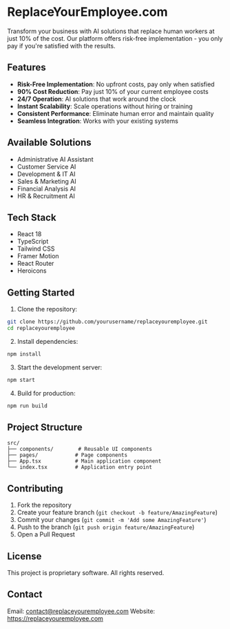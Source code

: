 # ReplaceYourEmployee.com

Transform your business with AI solutions that replace human workers at just 10% of the cost. Our platform offers risk-free implementation - you only pay if you're satisfied with the results.

## Features

- **Risk-Free Implementation**: No upfront costs, pay only when satisfied
- **90% Cost Reduction**: Pay just 10% of your current employee costs
- **24/7 Operation**: AI solutions that work around the clock
- **Instant Scalability**: Scale operations without hiring or training
- **Consistent Performance**: Eliminate human error and maintain quality
- **Seamless Integration**: Works with your existing systems

## Available Solutions

- Administrative AI Assistant
- Customer Service AI
- Development & IT AI
- Sales & Marketing AI
- Financial Analysis AI
- HR & Recruitment AI

## Tech Stack

- React 18
- TypeScript
- Tailwind CSS
- Framer Motion
- React Router
- Heroicons

## Getting Started

1. Clone the repository:
```bash
git clone https://github.com/yourusername/replaceyouremployee.git
cd replaceyouremployee
```

2. Install dependencies:
```bash
npm install
```

3. Start the development server:
```bash
npm start
```

4. Build for production:
```bash
npm run build
```

## Project Structure

```
src/
├── components/        # Reusable UI components
├── pages/            # Page components
├── App.tsx           # Main application component
└── index.tsx         # Application entry point
```

## Contributing

1. Fork the repository
2. Create your feature branch (`git checkout -b feature/AmazingFeature`)
3. Commit your changes (`git commit -m 'Add some AmazingFeature'`)
4. Push to the branch (`git push origin feature/AmazingFeature`)
5. Open a Pull Request

## License

This project is proprietary software. All rights reserved.

## Contact

Email: contact@replaceyouremployee.com
Website: https://replaceyouremployee.com 